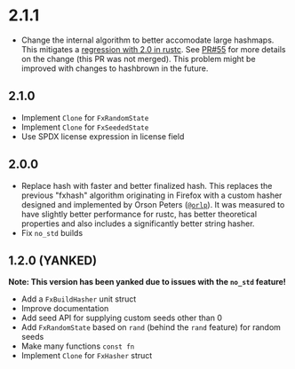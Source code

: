 # 2.1.1

- Change the internal algorithm to better accomodate large hashmaps.
  This mitigates a [regression with 2.0 in rustc](https://github.com/rust-lang/rust/issues/135477).
  See [PR#55](https://github.com/rust-lang/rustc-hash/pull/55) for more details on the change (this PR was not merged).
  This problem might be improved with changes to hashbrown in the future.

## 2.1.0

- Implement `Clone` for `FxRandomState`
- Implement `Clone` for `FxSeededState`
- Use SPDX license expression in license field

## 2.0.0

- Replace hash with faster and better finalized hash.
  This replaces the previous "fxhash" algorithm originating in Firefox
  with a custom hasher designed and implemented by Orson Peters ([`@orlp`](https://github.com/orlp)).
  It was measured to have slightly better performance for rustc, has better theoretical properties
  and also includes a significantly better string hasher.
- Fix `no_std` builds

## 1.2.0 (**YANKED**)

**Note: This version has been yanked due to issues with the `no_std` feature!**

- Add a `FxBuildHasher` unit struct
- Improve documentation
- Add seed API for supplying custom seeds other than 0
- Add `FxRandomState` based on `rand` (behind the `rand` feature) for random seeds
- Make many functions `const fn`
- Implement `Clone` for `FxHasher` struct
